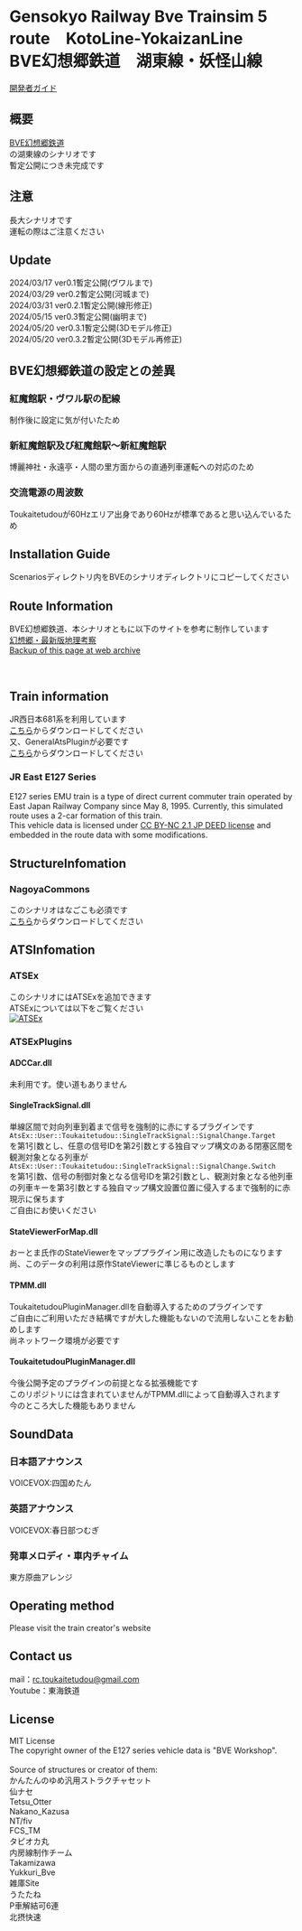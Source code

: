 # Gensokyo Railway Bve Trainsim 5 route　KotoLine-YokaizanLine<br>BVE幻想郷鉄道　湖東線・妖怪山線
[開発者ガイド](dev.md)<br>

## 概要
[BVE幻想郷鉄道](https://github.com/noname390/BVE-Gensokyo-Railway/)<br>
の湖東線のシナリオです<br>
暫定公開につき未完成です

## 注意
長大シナリオです<br>
運転の際はご注意ください<br>

## Update
2024/03/17 ver0.1暫定公開(ヴワルまで)<br>
2024/03/29 ver0.2暫定公開(河城まで)<br>
2024/03/31 ver0.2.1暫定公開(線形修正)<br>
2024/05/15 ver0.3暫定公開(幽明まで)<br>
2024/05/20 ver0.3.1暫定公開(3Dモデル修正)<br>
2024/05/20 ver0.3.2暫定公開(3Dモデル再修正)<br>
## BVE幻想郷鉄道の設定との差異
### 紅魔館駅・ヴワル駅の配線
制作後に設定に気が付いたため
### 新紅魔館駅及び紅魔館駅～新紅魔館駅
博麗神社・永遠亭・人間の里方面からの直通列車運転への対応のため
### 交流電源の周波数
Toukaitetudouが60Hzエリア出身であり60Hzが標準であると思い込んでいるため
## Installation Guide
Scenariosディレクトリ内をBVEのシナリオディレクトリにコピーしてください

## Route Information

BVE幻想郷鉄道、本シナリオともに以下のサイトを参考に制作しています<br>
[幻想郷・最新版地理考察](https://yotogiluminary.wixsite.com/website/post/000014)<br>
[Backup of this page at web archive](https://web.archive.org/web/20230901101451/https://yotogiluminary.wixsite.com/website/post/000014)<br>

<br>

## Train information
JR西日本681系を利用しています<br>
[こちら](https://bve-westsyaryo.jimdofree.com/)からダウンロードしてください<br>
又、GeneralAtsPluginが必要です<br>
[こちら](https://github.com/uifnm/GeneralAtsPlugin)からダウンロードしてください<br>
### JR East E127 Series
E127 series EMU train is a type of direct current commuter train operated by East Japan Railway Company since May 8, 1995. Currently, this simulated route uses a 2-car formation of this train.<br>
This vehicle data is licensed under [CC BY-NC 2.1 JP DEED license](https://creativecommons.org/licenses/by-nc/2.1/jp/deed.en) and embedded in the route data with some modifications.<br>
## StructureInfomation
### NagoyaCommons
このシナリオはなごこも必須です<br>
[こちら](https://moffbarrel.stars.ne.jp/)からダウンロードしてください<br>
## ATSInfomation
### ATSEx
このシナリオにはATSExを追加できます<br>
ATSExについては以下をご覧ください<br>
[![ATSEx](https://www.okaoka-depot.com/contents/bve/banner_AtsEX.svg)](https://www.okaoka-depot.com/AtsEX/)
### ATSExPlugins
#### ADCCar.dll
未利用です。使い道もありません
#### SingleTrackSignal.dll
単線区間で対向列車到着まで信号を強制的に赤にするプラグインです<br>
<code>AtsEx::User::Toukaitetudou::SingleTrackSignal::SignalChange.Target</code><br>
を第1引数とし、任意の信号IDを第2引数とする独自マップ構文のある閉塞区間を観測対象となる列車が<br>
<code>AtsEx::User::Toukaitetudou::SingleTrackSignal::SignalChange.Switch</code><br>
を第1引数、信号の制御対象となる信号IDを第2引数とし、観測対象となる他列車の列車キーを第3引数とする独自マップ構文設置位置に侵入するまで強制的に赤現示に保ちます<br>
ご自由にお使いください

#### StateViewerForMap.dll
おーとま氏作のStateViewerをマッププラグイン用に改造したものになります<br>
尚、このデータの利用は原作StateViewerに準じるものとします
#### TPMM.dll
ToukaitetudouPluginManager.dllを自動導入するためのプラグインです<br>
ご自由にご利用いただき結構ですが大した機能もないので流用しないことをお勧めします<br>
尚ネットワーク環境が必要です
#### ToukaitetudouPluginManager.dll
今後公開予定のプラグインの前提となる拡張機能です<br>
このリポジトリには含まれていませんがTPMM.dllによって自動導入されます<br>
今のところ大した機能もありません

## SoundData
### 日本語アナウンス
VOICEVOX:四国めたん
### 英語アナウンス
VOICEVOX:春日部つむぎ
### 発車メロディ・車内チャイム
東方原曲アレンジ
## Operating method
Please visit the train creator's website
## Contact us
mail：rc.toukaitetudou@gmail.com<br>
Youtube：東海鉄道<br>
## License
MIT License<br>
The copyright owner of the E127 series vehicle data is "BVE Workshop".<br>
<br>
Source of structures or creator of them:<br>
かんたんのゆめ汎用ストラクチャセット<br>
仙ナセ<br>
Tetsu_Otter<br>
Nakano_Kazusa<br>
NT/fiv<br>
FCS_TM<br>
タピオカ丸<br>
内房線制作チーム<br>
Takamizawa<br>
Yukkuri_Bve<br>
雑庫Site<br>
うたたね<br>
P車解結可6連<br>
北摂快速<br>

